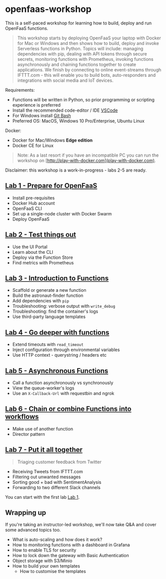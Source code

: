 # openfaas-workshop

This is a self-paced workshop for learning how to build, deploy and run OpenFaaS functions.

> This workshop starts by deploying OpenFaaS your laptop with Docker for Mac or Windows and then shows how to build, deploy and invoke Serverless functions in Python. Topics will include: managing dependencies with pip, dealing with API tokens through secure secrets, monitoring functions with Prometheus, invoking functions asynchronously and chaining functions together to create applications. We finish by connecting to online event-streams through IFTTT.com - this will enable you to build bots, auto-responders and integrations with social media and IoT devices.

Requirements:

* Functions will be written in Python, so prior programming or scripting experience is preferred 
* Install the recommended code-editor / IDE [VSCode](https://code.visualstudio.com/download)
* For Windows install [Git Bash](https://git-scm.com/downloads)
* Preferred OS: MacOS, Windows 10 Pro/Enterprise, Ubuntu Linux

Docker:

* Docker for Mac/Windows **Edge edition**
* Docker CE for Linux

> Note: As a last resort if you have an incompatible PC you can run the workshop on [http://play-with-docker.com](play-with-docker.com).

Disclaimer: this workshop is a work-in-progress - labs 2-5 are ready.

## [Lab 1 - Prepare for OpenFaaS](./lab1.md)

* Install pre-requisites
* Docker Hub account
* OpenFaaS CLI
* Set up a single-node cluster with Docker Swarm
* Deploy OpenFaaS

## [Lab 2 - Test things out](./lab2.md)

* Use the UI Portal
* Learn about the CLI
* Deploy via the Function Store
* Find metrics with Prometheus

## [Lab 3 - Introduction to Functions](./lab3.md)

* Scaffold or generate a new function
* Build the astronaut-finder function
 * Add dependencies with `pip`
* Troubleshooting: verbose output with `write_debug`
* Troubleshooting: find the container's logs
* Use third-party language templates

## [Lab 4 - Go deeper with functions](./lab4.md)

* Extend timeouts with `read_timeout`
* Inject configuration through environmental variables
* Use HTTP context - querystring / headers etc

## [Lab 5 - Asynchronous Functions](./lab5.md)

* Call a function asynchronously vs synchronously
* View the queue-worker's logs
* Use an `X-Callback-Url` with requestbin and ngrok

## [Lab 6 - Chain or combine Functions into workflows](./lab6.md)

* Make use of another function
* Director pattern

## [Lab 7 - Put it all together](./lab7.md)

> Triaging customer feedback from Twitter

* Receiving Tweets from IFTTT.com
* Filtering out unwanted messages
* Sorting good + bad with SentimentAnalysis
* Forwarding to two different Slack channels

You can start with the first lab [Lab 1](lab1.md).

## Wrapping up

If you're taking an instructor-led workshop, we'll now take Q&A and cover some advanced topics too.

* What is auto-scaling and how does it work?
* How to monitoring functions with a dashboard in Grafana
* How to enable TLS for security
* How to lock down the gateway with Basic Authentication
* Object storage with S3/Minio
* How to build your own templates
    * How to customise the templates
